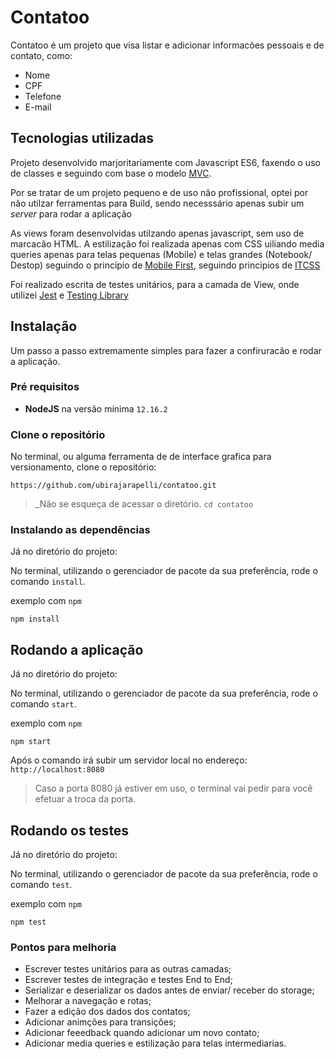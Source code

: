 # Contatoo

Contatoo é um projeto que visa listar e adicionar informacões pessoais e de contato, como:

+ Nome
+ CPF
+ Telefone
+ E-mail

## Tecnologias utilizadas

Projeto desenvolvido marjoritariamente com Javascript ES6, faxendo o uso de classes e seguindo com base o modelo [MVC](https://pt.wikipedia.org/wiki/MVC).

Por se tratar de um projeto pequeno e de uso não profissional, optei por não utilzar ferramentas para Build, sendo necesssário apenas subir um _server_ para rodar a aplicação

As views foram desenvolvidas utilzando apenas javascript, sem uso de marcacão HTML.
A estilização foi realizada apenas com CSS uiliando media queries apenas para telas pequenas (Mobile) e telas grandes (Notebook/ Destop) seguindo o principio de [Mobile First](https://tableless.com.br/mobile-first-a-arte-de-pensar-com-foco/), seguindo principios de [ITCSS](https://www.xfive.co/blog/itcss-scalable-maintainable-css-architecture/)

Foi realizado escrita de testes unitários, para a camada de View, onde utilizei [Jest](https://jestjs.io/) e [Testing Library](https://testing-library.com/)

## Instalação

Um passo a passo extremamente simples para fazer a confiruracão e rodar a aplicação.

### Pré requisitos

+ **NodeJS** na versão mínima `12.16.2`

### Clone o repositório

No terminal, ou alguma ferramenta de de interface grafica para versionamento, clone o repositório:

```SH
https://github.com/ubirajarapelli/contatoo.git
```

> _Não se esqueça de acessar o diretório. `cd contatoo`

### Instalando as dependências
Já no diretório do projeto:

No terminal, utilizando o gerenciador de pacote da sua preferência, rode o comando `install`.

exemplo com `npm`

```SH
npm install
```

## Rodando a aplicação
Já no diretório do projeto:

No terminal, utilizando o gerenciador de pacote da sua preferência, rode o comando `start`.

exemplo com `npm`

```SH
npm start
```

Após o comando irá subir um servidor local no endereço: `http://localhost:8080`

> Caso a porta 8080 já estiver em uso, o terminal vai pedir para você efetuar a troca da porta.


## Rodando os testes
Já no diretório do projeto:

No terminal, utilizando o gerenciador de pacote da sua preferência, rode o comando `test`.

exemplo com `npm`

```SH
npm test
```

### Pontos para melhoria

+ Escrever testes unitários para as outras camadas;
+ Escrever testes de integração e testes End to End;
+ Serializar e deserializar os dados antes de enviar/ receber do storage;
+ Melhorar a navegação e rotas;
+ Fazer a edição dos dados dos contatos;
+ Adicionar animções para transições;
+ Adicionar feeedback quando adicionar um novo contato;
+ Adicionar media queries e estilização para telas intermediarias.